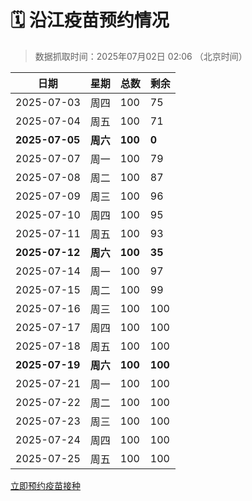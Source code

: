 # 🗓️ 沿江疫苗预约情况

> 数据抓取时间：2025年07月02日 02:06 （北京时间）

| 日期 | 星期 | 总数 | 剩余 |
|------|------|------|------|
| 2025-07-03 | 周四 | 100 | 75 |
| 2025-07-04 | 周五 | 100 | 71 |
| **2025-07-05** | **周六** | **100** | **0** |
| 2025-07-07 | 周一 | 100 | 79 |
| 2025-07-08 | 周二 | 100 | 87 |
| 2025-07-09 | 周三 | 100 | 96 |
| 2025-07-10 | 周四 | 100 | 95 |
| 2025-07-11 | 周五 | 100 | 93 |
| **2025-07-12** | **周六** | **100** | **35** |
| 2025-07-14 | 周一 | 100 | 97 |
| 2025-07-15 | 周二 | 100 | 99 |
| 2025-07-16 | 周三 | 100 | 100 |
| 2025-07-17 | 周四 | 100 | 100 |
| 2025-07-18 | 周五 | 100 | 100 |
| **2025-07-19** | **周六** | **100** | **100** |
| 2025-07-21 | 周一 | 100 | 100 |
| 2025-07-22 | 周二 | 100 | 100 |
| 2025-07-23 | 周三 | 100 | 100 |
| 2025-07-24 | 周四 | 100 | 100 |
| 2025-07-25 | 周五 | 100 | 100 |


<div class="button-container">
<a class="btn" href="http://yfzweb.ishequ.net/#/login" target="_blank">立即预约疫苗接种</a>
</div>

